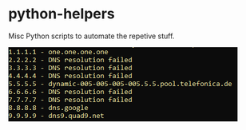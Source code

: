 # python-helpers
Misc Python scripts to automate the repetive stuff.


![ResolveListofIPs.py](https://github.com/mr-tomr/python-helpers/blob/main/images/resolveListOfIPs.png)
